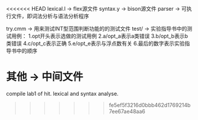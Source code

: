 <<<<<<< HEAD
lexical.l	->	flex源文件
syntax.y	->	bison源文件
parser		->	可执行文件，即词法分析与语法分析程序

try.cmm		->	用来测试INT型范围判断功能的的测试文件
test/		->	实验指导书中的测试用例：
				1.opt开头表示选做的测试用例
				2.a/opt_a表示a类错误
				3.b/opt_b表示b类错误
				4.c/opt_c表示正确
				5.e/opt_e表示与浮点数有关
				6.最后的数字表示实验指导书中的顺序

其他		->	中间文件
=======
compile lab1 of hit. lexical and syntax analyse.
>>>>>>> fe5ef5f3216d0bbb462d1769214b7ee67ae48aa6
